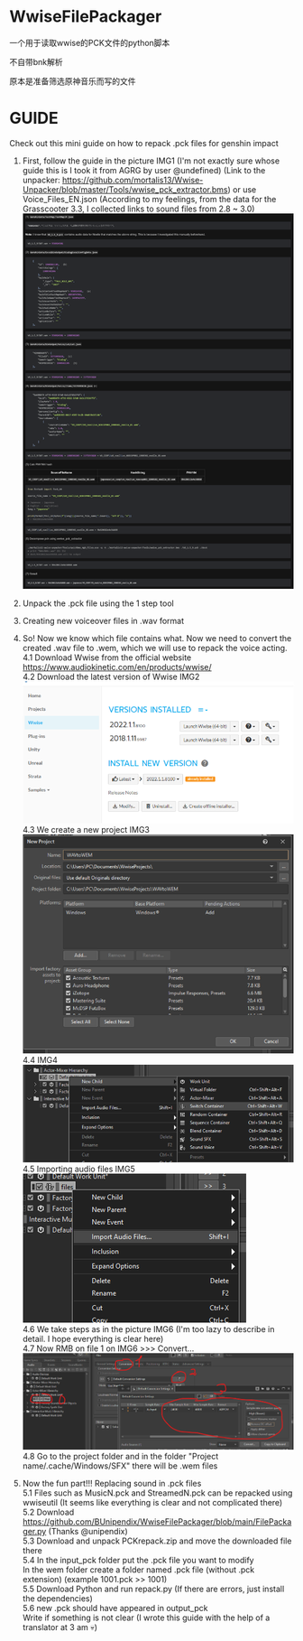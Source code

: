 # WwiseFilePackager
一个用于读取wwise的PCK文件的python脚本

不自带bnk解析

原本是准备筛选原神音乐而写的文件

# GUIDE  
Check out this mini guide on how to repack .pck files for genshin impact  
1. First, follow the guide in the picture IMG1 (I'm not exactly sure whose guide this is  I took it from AGRG by user @undefined) (Link to the unpacker: https://github.com/mortalis13/Wwise-Unpacker/blob/master/Tools/wwise_pck_extractor.bms) or use Voice_Files_EN.json (According to my feelings, from the data for the Grasscooter 3.3, I collected links to sound files from 2.8 ~ 3.0)  
![alt text](https://raw.githubusercontent.com/DiXiaoO/WwiseFilePackager/main/GUIDE_File/IMG1.png)  
2. Unpack the .pck file using the 1 step tool  

3. Creating new voiceover files in .wav format  

4. So! Now we know which file contains what. Now we need to convert the created .wav file to .wem, which we will use to repack the voice acting.  
4.1 Download Wwise from the official website https://www.audiokinetic.com/en/products/wwise/  
4.2  Download the latest version of Wwise IMG2  
![alt text](https://raw.githubusercontent.com/DiXiaoO/WwiseFilePackager/main/GUIDE_File/IMG2.png)  
4.3 We create a new project IMG3  
![alt text](https://raw.githubusercontent.com/DiXiaoO/WwiseFilePackager/main/GUIDE_File/IMG3.png)  
4.4 IMG4  
![alt text](https://raw.githubusercontent.com/DiXiaoO/WwiseFilePackager/main/GUIDE_File/IMG4.png)  
4.5 Importing audio files IMG5  
![alt text](https://raw.githubusercontent.com/DiXiaoO/WwiseFilePackager/main/GUIDE_File/IMG5.png)  
4.6 We take steps as in the picture IMG6 (I'm too lazy to describe in detail. I hope everything is clear here)  
4.7 Now RMB on file 1 on IMG6 >>> Convert...  
![alt text](https://raw.githubusercontent.com/DiXiaoO/WwiseFilePackager/main/GUIDE_File/IMG6.png)  
4.8 Go to the project folder and in the folder "Project name/.cache/Windows/SFX" there will be .wem files  

5. Now the fun part!!! Replacing sound in .pck files  
5.1 Files such as MusicN.pck and StreamedN.pck can be repacked using wwiseutil (It seems like everything is clear and not complicated there)  
5.2 Download https://github.com/BUnipendix/WwiseFilePackager/blob/main/FilePackager.py  (Thanks @unipendix)  
5.3 Download and unpack PCKrepack.zip and move the downloaded file there  
5.4 In the input_pck folder put the .pck file you want to modify  
      In the wem folder create a folder named .pck file (without .pck extension) (example 1001.pck >> 1001)  
5.5 Download Python and run repack.py (If there are errors, just install the dependencies)  
5.6 new .pck should have appeared in output_pck  
Write if something is not clear (I wrote this guide with the help of a translator at 3 am 💀)  
